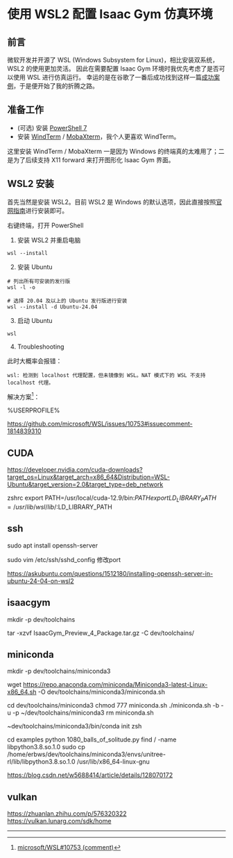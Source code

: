 # 使用 WSL2 配置 Isaac Gym 仿真环境

## 前言

微软开发并开源了 WSL (Windows Subsystem for Linux)，相比安装双系统，WSL2 的使用更加灵活。
因此在需要配置 Isaac Gym 环境时我优先考虑了是否可以使用 WSL 进行仿真运行。
幸运的是在谷歌了一番后成功找到这样一篇[成功案例](https://ljoson.github.io/views/AI/RL/env.html)，于是便开始了我的折腾之路。

## 准备工作

- (可选) 安装 [PowerShell 7](https://github.com/PowerShell/PowerShell)
- 安装 [WindTerm](https://github.com/kingToolbox/WindTerm) / [MobaXterm](https://mobaxterm.mobatek.net/download.html)，我个人更喜欢 WindTerm。

这里安装 WindTerm / MobaXterm 一是因为 Windows 的终端真的太难用了；二是为了后续支持 X11 forward 来打开图形化 Isaac Gym 界面。

## WSL2 安装

首先当然是安装 WSL2。目前 WSL2 是 Windows 的默认选项，因此直接按照[官网指南](https://learn.microsoft.com/zh-cn/windows/wsl/install)进行安装即可。

右键终端，打开 PowerShell

1. 安装 WSL2 并重启电脑

```shell
wsl --install
```

2. 安装 Ubuntu
```shell
# 列出所有可安装的发行版
wsl -l -o

# 选择 20.04 及以上的 Ubuntu 发行版进行安装
wsl --install -d Ubuntu-24.04
```

3. 启动 Ubuntu

```shell
wsl
```

4. Troubleshooting

此时大概率会报错：
```shell
wsl: 检测到 localhost 代理配置，但未镜像到 WSL。NAT 模式下的 WSL 不支持 localhost 代理。
```

解决方案[^1]：

%USERPROFILE%

https://github.com/microsoft/WSL/issues/10753#issuecomment-1814839310

## CUDA

https://developer.nvidia.com/cuda-downloads?target_os=Linux&target_arch=x86_64&Distribution=WSL-Ubuntu&target_version=2.0&target_type=deb_network

zshrc
export PATH=/usr/local/cuda-12.9/bin:$PATH
export LD_LIBRARY_PATH=/usr/lib/wsl/lib/:$LD_LIBRARY_PATH

## ssh

sudo apt install openssh-server

sudo vim /etc/ssh/sshd_config 修改port

https://askubuntu.com/questions/1512180/installing-openssh-server-in-ubuntu-24-04-on-wsl2

## isaacgym

mkdir -p dev/toolchains

tar -xzvf IsaacGym_Preview_4_Package.tar.gz -C dev/toolchains/

## miniconda

mkdir -p dev/toolchains/miniconda3

wget https://repo.anaconda.com/miniconda/Miniconda3-latest-Linux-x86_64.sh -O dev/toolchains/miniconda3/miniconda.sh

cd dev/toolchains/miniconda3
chmod 777 miniconda.sh
./miniconda.sh -b -u -p ~/dev/toolchains/miniconda3
rm miniconda.sh

~dev/toolchains/miniconda3/bin/conda init zsh

cd examples
python 1080_balls_of_solitude.py
find / -name libpython3.8.so.1.0
sudo cp /home/erbws/dev/toolchains/miniconda3/envs/unitree-rl/lib/libpython3.8.so.1.0 /usr/lib/x86_64-linux-gnu

https://blog.csdn.net/w5688414/article/details/128070172

## vulkan

https://zhuanlan.zhihu.com/p/576320322
https://vulkan.lunarg.com/sdk/home

---

[^1]: [microsoft/WSL#10753 (comment)](https://github.com/microsoft/WSL/issues/10753#issuecomment-1814839310)